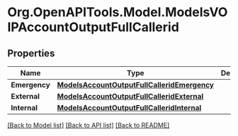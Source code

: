 # Org.OpenAPITools.Model.ModelsVOIPAccountOutputFullCallerid

## Properties

Name | Type | Description | Notes
------------ | ------------- | ------------- | -------------
**Emergency** | [**ModelsAccountOutputFullCalleridEmergency**](ModelsAccountOutputFullCalleridEmergency.md) |  | [optional] 
**External** | [**ModelsAccountOutputFullCalleridExternal**](ModelsAccountOutputFullCalleridExternal.md) |  | [optional] 
**Internal** | [**ModelsAccountOutputFullCalleridInternal**](ModelsAccountOutputFullCalleridInternal.md) |  | [optional] 

[[Back to Model list]](../README.md#documentation-for-models) [[Back to API list]](../README.md#documentation-for-api-endpoints) [[Back to README]](../README.md)

